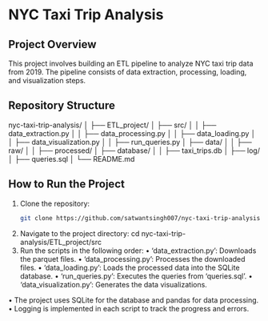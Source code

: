 # NYC Taxi Trip Analysis

## Project Overview
This project involves building an ETL pipeline to analyze NYC taxi trip data from 2019. The pipeline consists of data extraction, processing, loading, and visualization steps.

## Repository Structure

nyc-taxi-trip-analysis/
│
├── ETL_project/
│ ├── src/
│ │ ├── data_extraction.py
│ │ ├── data_processing.py
│ │ ├── data_loading.py
│ │ ├── data_visualization.py
│ │ ├── run_queries.py
│ ├── data/
│ │ ├── raw/
│ │ ├── processed/
│ ├── database/
│ │ ├── taxi_trips.db
│ ├── log/
│ ├── queries.sql
│ └── README.md


## How to Run the Project
1. Clone the repository:
   ```bash
   git clone https://github.com/satwantsingh007/nyc-taxi-trip-analysis.git

2. Navigate to the project directory:
   cd nyc-taxi-trip-analysis/ETL_project/src
3. Run the scripts in the following order:
  •  ‘data_extraction.py’: Downloads the parquet files.
  •  ‘data_processing.py’: Processes the downloaded files.
  •  ‘data_loading.py’: Loads the processed data into the SQLite database.
  •  ‘run_queries.py’: Executes the queries from ‘queries.sql’.
  •  ‘data_visualization.py’: Generates the data visualizations.

•  The project uses SQLite for the database and pandas for data processing.
•  Logging is implemented in each script to track the progress and errors.



